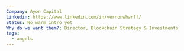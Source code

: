 ```yaml
---
Company: Ayon Capital
Linkedin: https://www.linkedin.com/in/vernonwharff/
Status: No warm intro yet
Why do we want them?: Director, Blockchain Strategy & Investments
tags:
  - angels
---
```

